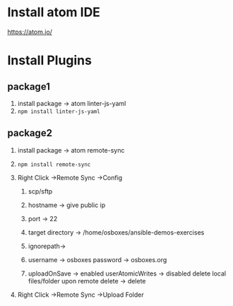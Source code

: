 
# Install atom IDE
https://atom.io/

# Install Plugins

## package1
  1. install package -> atom linter-js-yaml
  2. `npm install linter-js-yaml`
  
## package2 
  1. install package -> atom remote-sync
  
  2. `npm install remote-sync`
  
  3. Right Click ->Remote Sync ->Config
       1. scp/sftp
       2. hostname -> give public ip 
       3. port -> 22
       4. target directory -> /home/osboxes/ansible-demos-exercises
       5.  ignorepath->
       6. username -> osboxes
             password -> osboxes.org 
             
       7. uploadOnSave -> enabled
          userAtomicWrites -> disabled
          delete local files/folder upon remote delete -> delete
 
 4. Right Click ->Remote Sync ->Upload Folder      
       
